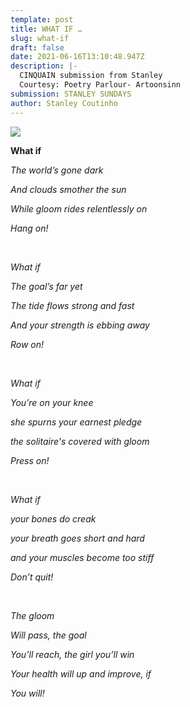 ```yaml
---
template: post
title: WHAT IF …
slug: what-if
draft: false
date: 2021-06-16T13:10:48.947Z
description: |-
  CINQUAIN submission from Stanley 
  Courtesy: Poetry Parlour- Artoonsinn
submission: STANLEY SUNDAYS
author: Stanley Coutinho
---
```

![](/media/131771071_10208814128426712_3701060079407256059_n.jpeg)

**What if**

*The world’s gone dark*

*And clouds smother the sun*

*While gloom rides relentlessly on*

*Hang on!*

*<br/>*

*What if*

*The goal’s far yet*

*The tide flows strong and fast*

*And your strength is ebbing away*

*Row on!*

*<br/>*

*What if*

*You’re on your knee*

*she spurns your earnest pledge*

*the solitaire's covered with gloom*

*Press on!*

*<br/>*

*What if*

*your bones do creak*

*your breath goes short and hard*

*and your muscles become too stiff*

*Don’t quit!*

*<br/>*

*The gloom*

*Will pass, the goal*

*You’ll reach, the girl you’ll win*

*Your health will up and improve, if*

*You will!*